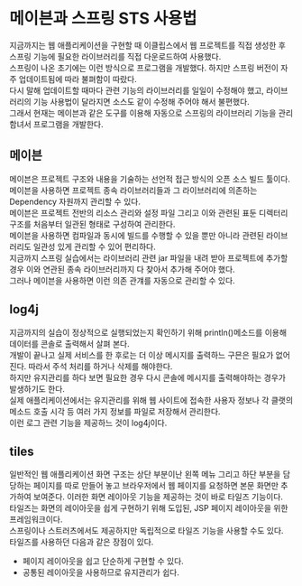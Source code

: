 # 메이븐과 스프링 STS 사용법
지금까지는 웹 애플리케이션을 구현할 때 이클립스에서 웹 프로젝트를 직접 생성한 후 스프링 기능에 필요한 라이브러리를 직접 다운로드하여 사용했다.<br>
스프링이 나온 초기에는 이런 방식으로 프로그램을 개발했다. 하지만 스프링 버전이 자주 업데이트됨에 따라 불펴함이 따랐다.<br>
다시 말해 업데이트할 때마다 관련 기능의 라이브러리를 일일이 수정해야 했고, 라이브러리의 기능 사용법이 달라지면 소스도 같이 수정해 주어야 해서 불편했다.<br>
그래서 현재는 메이븐과 같은 도구를 이용해 자동으로 스프링의 라이브러리 기능을 관리함녀서 프로그램을 개발한다. <br>

## 메이븐 
메이븐은 프로젝트 구조와 내용을 기술하는 선언적 접근 방식의 오픈 소스 빌드 툴이다. <br>
메이븐을 사용하면 프로젝트 종속 라이브러리들과 그 라이브러리에 의존하는 Dependency 자원까지 관리할 수 있다.<br>
메이븐은 프로젝트 전반의 리소스 관리와 설정 파일 그리고 이와 관련된 표둔 디렉터리 구조를 처음부터 일관된 형태로 구성하여 관리한다.<br>
메이븐을 사용하면 컴파일과 동시에 빌드를 수행할 수 있을 뿐만 아니라 관련된 라이브러리도 일관성 있게 관리할 수 있어 편리하다.<br>
지금까지 스프링 실습에서는 라이브러리 관련 jar 파일을 내려 받아 프로젝트에 추가할 경우 이와 연관된 종속 라이브러리까지 다 찾아서 추가해 주어야 했다.<br>
그러나 메이븐을 사용하면 이런 의존 관걔를 자동으로 관리할 수 있다.<br>

## log4j
지금까지의 실습이 정상적으로 실행되었는지 확인하기 위해 println()메소드를 이용해 데이터를 콘솔로 출력해서 살펴 본다. <br>
개발이 끝나고 실제 서비스를 한 후로는 더 이상 메시지를 출력하느 구믄은 필요가 없어진다. 따라서 주석 처리를 하거나 삭제를 해야한다.<br>
하지만 유지관리를 하다 보면 필요한 경우 다시 콘솔에 메시지를 출력해야하는 경우가 발생하기도 한다. <br>
실제 애플리케이션에서는 유지관리를 위해 웹 사이트에 접속한 사용자 정보나 각 클랫의 메소드 호출 시각 등 여러 가지 정보를 파일로 저장해서 관리한다.<br>
이런 로그 관련 기능을 제공하느 것이 log4j이다. <br>

## tiles
일반적인 웹 애플리케이션 화면 구조는 상단 부분이난 왼쪽 메뉴 그리고 하단 부분을 담당하는 페이지를 따로 만들어 놓고 브라우저에서 웹 페이지를 요청하면 
본문 화면만 추가하여 보여준다. 이러한 화면 레이아웃 기능을 제공하는 것이 바로 타일즈 기능이다.<br>
타일즈는 화면의 레이아웃을 쉽게 구현하기 위해 도입된, JSP 페이지 레이아웃을 위한 프레임워크이다.<br>
스프링이나 스트러츠에서도 제공하지만 독립적으로 타일즈 기능을 사용할 수도 있다.<br>
타일즈를 사용하던 다음과 같은 장점이 있다.<br>
  - 페이지 레이아웃을 쉽고 단순하게 구현할 수 있다.
  - 공통된 레이아웃을 사용하므로 유지관리가 쉽다.
